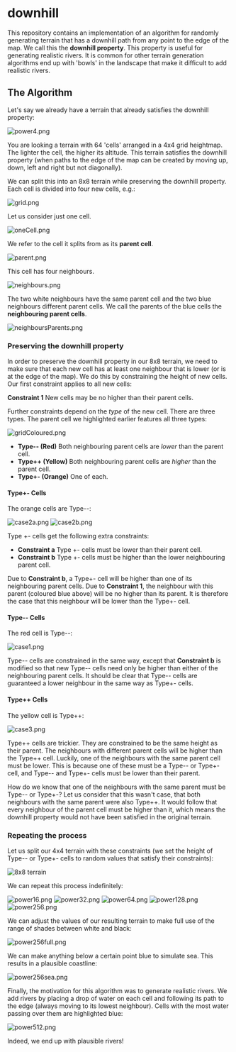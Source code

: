 # downhill
This repository contains an implementation of an algorithm for randomly generating terrain that has a downhill path from any point to the edge of the map. We call this the **downhill property**. This property is useful for generating realistic rivers. It is common for other terrain generation algorithms end up with 'bowls' in the landscape that make it difficult to add realistic rivers.   

## The Algorithm

Let's say we already have a terrain that already satisfies the downhill property:

![power4.png](images/power4.png)

You are looking a terrain with 64 'cells' arranged in a 4x4 grid heightmap. The lighter the cell, the higher its altitude. This terrain satisfies the downhill property (when paths to the edge of the map can be created by moving up, down, left and right but not diagonally). 

We can split this into an 8x8 terrain while preserving the downhill property. Each cell is divided into four new cells, e.g.:

![grid.png](images/grid.png)

Let us consider just one cell.

![oneCell.png](images/oneCell.png)

We refer to the cell it splits from as its **parent cell**. 

![parent.png](images/parent.png)

This cell has four neighbours.  

![neighbours.png](images/neighbours.png)

The two white neighbours have the same parent cell and the two blue neighbours different parent cells. We call the parents of the blue cells the **neighbouring parent cells**.

![neighboursParents.png](images/neighboursParents.png)

### Preserving the downhill property

In order to preserve the downhill property in our 8x8 terrain, we need to make sure that each new cell has at least one neighbour that is lower (or is at the edge of the map). We do this by constraining the height of new cells. Our first constraint applies to all new cells: 

**Constraint 1** New cells may be no higher than their parent cells. 

 Further constraints depend on the *type* of the new cell. There are three types. The parent cell we highlighted earlier features all three types:

![gridColoured.png](images/gridColoured.png)

* **Type-- (Red)** Both neighbouring parent cells are *lower* than the parent cell.
* **Type++ (Yellow)** Both neighbouring parent cells are *higher* than the parent cell.
* **Type+- (Orange)** One of each.

#### Type+- Cells

The orange cells are Type--:

![case2a.png](images/case2a.png) ![case2b.png](images/case2b.png)

Type +- cells get the following extra constraints:  
* **Constraint a** Type +- cells must be lower than their parent cell.
* **Constraint b** Type +- cells must be higher than the lower neighbouring parent cell.

Due to **Constraint b**, a Type+- cell will be higher than one of its neighbouring parent cells. Due to **Constraint 1**, the neighbour with this parent (coloured blue above) will be no higher than its parent.  It is therefore the case that this neighbour will be lower than the Type+- cell.  

#### Type-- Cells

The red cell is Type--:

![case1.png](images/case1.png)

Type-- cells are constrained in the same way, except that **Constraint b** is modified so that new Type-- cells need only be higher than either of the neighbouring parent cells. It should be clear that Type-- cells are guaranteed a lower neighbour in the same way as Type+- cells.

#### Type++ Cells

The yellow cell is Type++:

![case3.png](images/case3.png)

Type++ cells are trickier. They are constrained to be the same height as their parent. The neighbours with different parent cells will be higher than the Type++ cell. Luckily, one of the neighbours with the same parent cell must be lower. This is because one of these must be a Type-- or Type+- cell, and Type-- and Type+- cells must be lower than their parent.

How do we know that one of the neighbours with the same parent must be Type-- or Type+-? Let us consider that this wasn't case, that both neighbours with the same parent were also Type++. It would follow that every neighbour of the parent cell must be higher than it, which means the downhill property would not have been satisfied in the original terrain. 

### Repeating the process

Let us split our 4x4 terrain with these constraints (we set the height of Type-- or Type+- cells to random values that satisfy their constraints):    
  
![8x8 terrain](images/power8.png)

We can repeat this process indefinitely:

![power16.png](images/power16.png) ![power32.png](images/power32.png) ![power64.png](images/power64.png) ![power128.png](images/power128.png) ![power256.png](images/power256.png)
  
We can adjust the values of our resulting terrain to make full use of the range of shades between white and black:

![power256full.png](images/power256full.png)

We can make anything below a certain point blue to simulate sea. This results in a plausible coastline:

![power256sea.png](images/power256sea.png)

Finally, the motivation for this algorithm was to generate realistic rivers. We add rivers by placing a drop of water on each cell and following its path to the edge (always moving to its lowest neighbour). Cells with the most water passing over them are highlighted blue:

![power512.png](images/power512.png)
 
Indeed, we end up with plausible rivers! 